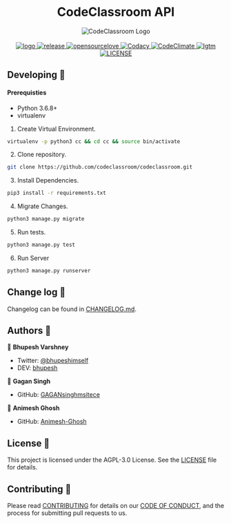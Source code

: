 <h1 align="center">CodeClassroom API</h1>
<p align="center">
  <img alt="CodeClassroom Logo" src="https://avatars1.githubusercontent.com/u/51260271?s=200&v=4" /><br><br>
   <a href="https://travis-ci.org/codeclassroom/codeclassroom">
    <img alt="logo" src="https://travis-ci.org/codeclassroom/codeclassroom.svg?branch=master" target="_blank" />
  </a>
  <a href="https://github.com/codeclassroom/codeclassroom/releases">
    <img alt="release" src="https://img.shields.io/github/v/release/codeclassroom/codeclassroom" target="_blank" />
  </a>
  <a href="https://github.com/ellerbrock/open-source-badges">
    <img alt="opensourcelove" src="https://badges.frapsoft.com/os/v1/open-source.png?v=103" target="_blank" />
  </a>
  <a href="https://www.codacy.com/gh/codeclassroom/codeclassroom?utm_source=github.com&amp;utm_medium=referral&amp;utm_content=codeclassroom/codeclassroom&amp;utm_campaign=Badge_Grade">
    <img alt="Codacy" src="https://api.codacy.com/project/badge/Grade/91c4c80af77442d5979eb5253afa3759" target="_blank" />
  </a>
  <a href="https://codeclimate.com/github/codeclassroom/codeclassroom/maintainability">
    <img alt="CodeClimate" src="https://api.codeclimate.com/v1/badges/982b856aa598f852f9a8/maintainability" target="_blank" />
  </a>
  <a href="https://lgtm.com/projects/g/codeclassroom/codeclassroom/alerts/">
    <img alt="lgtm" src="https://img.shields.io/lgtm/alerts/g/codeclassroom/codeclassroom.svg?logo=lgtm&logoWidth=18" target="_blank" />
  </a>
    <a href="https://github.com/codeclassroom/codeclassroom/blob/master/LICENSE">
    <img alt="LICENSE" src="https://img.shields.io/github/license/codeclassroom/codeclassroom" target="_blank" />
  </a>
</p>


## Developing 👷

#### Prerequisties
- Python 3.6.8+
- virtualenv

1. Create Virtual Environment.
```bash
virtualenv -p python3 cc && cd cc && source bin/activate
```
2. Clone repository.
```bash
git clone https://github.com/codeclassroom/codeclassroom.git
```
3. Install Dependencies.
```bash
pip3 install -r requirements.txt
```
4. Migrate Changes.
```bash
python3 manage.py migrate
```
5. Run tests.
```bash
python3 manage.py test
```
6. Run Server
```bash
python3 manage.py runserver
```


## Change log 📝

Changelog can be found in [CHANGELOG.md](https://github.com/codeclassroom/codeclassroom/blob/master/CHANGELOG.md).

## Authors 🔮

👥 **Bhupesh Varshney**

- Twitter: [@bhupeshimself](https://twitter.com/bhupeshimself)
- DEV: [bhupesh](https://dev.to/bhupesh)

👥 **Gagan Singh**

- GitHub: [GAGANsinghmsitece](https://github.com/GAGANsinghmsitece)

👥 **Animesh Ghosh**

- GitHub: [Animesh-Ghosh](https://github.com/Animesh-Ghosh)


## License 📜

This project is licensed under the AGPL-3.0 License. See the [LICENSE](LICENSE) file for details.

## Contributing 🍰

Please read [CONTRIBUTING](CONTRIBUTING.md) for details on our [CODE OF CONDUCT](CODE_OF_CONDUCT.md), and the process for submitting pull requests to us.
